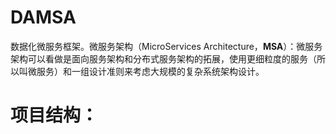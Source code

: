 # DAMSA
 数据化微服务框架。微服务架构（MicroServices Architecture，**MSA**）：微服务架构可以看做是面向服务架构和分布式服务架构的拓展，使用更细粒度的服务（所以叫微服务）和一组设计准则来考虑大规模的复杂系统架构设计。

# 项目结构：



